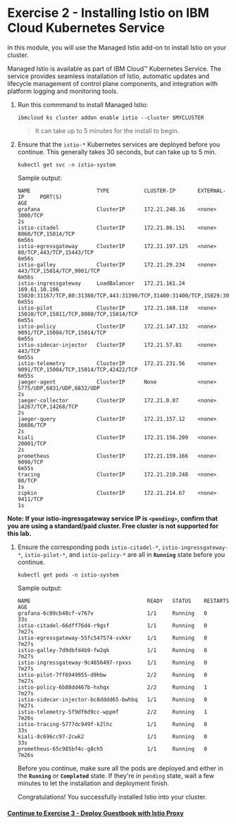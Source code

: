 # Exercise 2 - Installing Istio on IBM Cloud Kubernetes Service

In this module, you will use the Managed Istio add-on to install Istio on your cluster. 

Managed Istio is available as part of IBM Cloud™ Kubernetes Service. The service provides seamless installation of Istio, automatic updates and lifecycle management of control plane components, and integration with platform logging and monitoring tools.

1. Run this commmand to install Managed Istio:

    ```shell
    ibmcloud ks cluster addon enable istio --cluster $MYCLUSTER
    ```

    > It can take up to 5 minutes for the install to begin.

2. Ensure that the `istio-*` Kubernetes services are deployed before you continue. This generally takes 30 seconds, but can take up to 5 min.

    ```shell
    kubectl get svc -n istio-system
    ```

    Sample output:
    ```shell
    NAME                     TYPE           CLUSTER-IP       EXTERNAL-IP     PORT(S)                                                                                                                                      AGE
    grafana                  ClusterIP      172.21.248.16    <none>          3000/TCP                                                                                                                                     2s
    istio-citadel            ClusterIP      172.21.86.151    <none>          8060/TCP,15014/TCP                                                                                                                           6m56s
    istio-egressgateway      ClusterIP      172.21.197.125   <none>          80/TCP,443/TCP,15443/TCP                                                                                                                     6m56s
    istio-galley             ClusterIP      172.21.29.234    <none>          443/TCP,15014/TCP,9901/TCP                                                                                                                   6m56s
    istio-ingressgateway     LoadBalancer   172.21.161.24    169.61.10.106   15020:31167/TCP,80:31380/TCP,443:31390/TCP,31400:31400/TCP,15029:30889/TCP,15030:31326/TCP,15031:30961/TCP,15032:31491/TCP,15443:30967/TCP   6m55s
    istio-pilot              ClusterIP      172.21.168.110   <none>          15010/TCP,15011/TCP,8080/TCP,15014/TCP                                                                                                       6m55s
    istio-policy             ClusterIP      172.21.147.132   <none>          9091/TCP,15004/TCP,15014/TCP                                                                                                                 6m55s
    istio-sidecar-injector   ClusterIP      172.21.57.81     <none>          443/TCP                                                                                                                                      6m55s
    istio-telemetry          ClusterIP      172.21.231.56    <none>          9091/TCP,15004/TCP,15014/TCP,42422/TCP                                                                                                       6m55s
    jaeger-agent             ClusterIP      None             <none>          5775/UDP,6831/UDP,6832/UDP                                                                                                                   2s
    jaeger-collector         ClusterIP      172.21.0.87      <none>          14267/TCP,14268/TCP                                                                                                                          2s
    jaeger-query             ClusterIP      172.21.157.12    <none>          16686/TCP                                                                                                                                    2s
    kiali                    ClusterIP      172.21.156.209   <none>          20001/TCP                                                                                                                                    2s
    prometheus               ClusterIP      172.21.159.166   <none>          9090/TCP                                                                                                                                     6m55s
    tracing                  ClusterIP      172.21.210.248   <none>          80/TCP                                                                                                                                       1s
    zipkin                   ClusterIP      172.21.214.67    <none>          9411/TCP                                                                                                                                     1s

    ```

**Note: If your istio-ingressgateway service IP is `<pending>`, confirm that you are using a standard/paid cluster. Free cluster is not supported for this lab.**

1. Ensure the corresponding pods `istio-citadel-*`, `istio-ingressgateway-*`, `istio-pilot-*`, and `istio-policy-*` are all in **`Running`** state before you continue.

    ```shell
    kubectl get pods -n istio-system
    ```
    Sample output:
    ```shell
    NAME                                     READY   STATUS    RESTARTS   AGE
    grafana-6c89cb48cf-v767v                 1/1     Running   0          33s
    istio-citadel-66dff76d4-r9gsf            1/1     Running   0          7m27s
    istio-egressgateway-55fc547574-svkkr     1/1     Running   0          7m27s
    istio-galley-7d9dbfd4b9-fw2qk            1/1     Running   0          7m27s
    istio-ingressgateway-9c4856497-rpxvs     1/1     Running   0          7m27s
    istio-pilot-7ff6949955-d9hbw             2/2     Running   0          7m27s
    istio-policy-6b88dd467b-hxhqx            2/2     Running   1          7m27s
    istio-sidecar-injector-bc8dddd65-bwhbq   1/1     Running   0          7m27s
    istio-telemetry-5f9df6d9cc-wppmf         2/2     Running   1          7m26s
    istio-tracing-5777dc949f-k2lhc           1/1     Running   0          33s
    kiali-8c696cc97-2cwk2                    1/1     Running   0          33s
    prometheus-65c985bf4c-g8ch5              1/1     Running   0          7m26s
    ```

    Before you continue, make sure all the pods are deployed and either in the **`Running`** or **`Completed`** state. If they're in `pending` state, wait a few minutes to let the installation and deployment finish.

    Congratulations! You successfully installed Istio into your cluster.

#### [Continue to Exercise 3 - Deploy Guestbook with Istio Proxy](../exercise-3/README.md)
